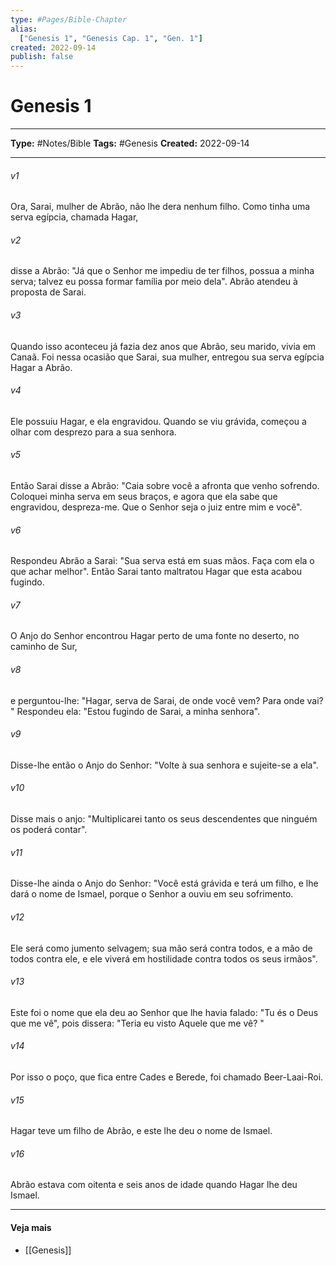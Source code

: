 ```yaml
---
type: #Pages/Bible-Chapter
alias:
  ["Genesis 1", "Genesis Cap. 1", "Gen. 1"]
created: 2022-09-14
publish: false
---
```


# Genesis 1

---

**Type:** #Notes/Bible
**Tags:** #Genesis
**Created:** 2022-09-14

---

###### v1
Ora, Sarai, mulher de Abrão, não lhe dera nenhum filho. Como tinha uma serva egípcia, chamada Hagar,
###### v2
disse a Abrão: "Já que o Senhor me impediu de ter filhos, possua a minha serva; talvez eu possa formar família por meio dela". Abrão atendeu à proposta de Sarai.
###### v3
Quando isso aconteceu já fazia dez anos que Abrão, seu marido, vivia em Canaã. Foi nessa ocasião que Sarai, sua mulher, entregou sua serva egípcia Hagar a Abrão.
###### v4
Ele possuiu Hagar, e ela engravidou. Quando se viu grávida, começou a olhar com desprezo para a sua senhora.
###### v5
Então Sarai disse a Abrão: "Caia sobre você a afronta que venho sofrendo. Coloquei minha serva em seus braços, e agora que ela sabe que engravidou, despreza-me. Que o Senhor seja o juiz entre mim e você".
###### v6
Respondeu Abrão a Sarai: "Sua serva está em suas mãos. Faça com ela o que achar melhor". Então Sarai tanto maltratou Hagar que esta acabou fugindo.
###### v7
O Anjo do Senhor encontrou Hagar perto de uma fonte no deserto, no caminho de Sur,
###### v8
e perguntou-lhe: "Hagar, serva de Sarai, de onde você vem? Para onde vai? " Respondeu ela: "Estou fugindo de Sarai, a minha senhora".
###### v9
Disse-lhe então o Anjo do Senhor: "Volte à sua senhora e sujeite-se a ela".
###### v10
Disse mais o anjo: "Multiplicarei tanto os seus descendentes que ninguém os poderá contar".
###### v11
Disse-lhe ainda o Anjo do Senhor: "Você está grávida e terá um filho, e lhe dará o nome de Ismael, porque o Senhor a ouviu em seu sofrimento.
###### v12
Ele será como jumento selvagem; sua mão será contra todos, e a mão de todos contra ele, e ele viverá em hostilidade contra todos os seus irmãos".
###### v13
Este foi o nome que ela deu ao Senhor que lhe havia falado: "Tu és o Deus que me vê", pois dissera: "Teria eu visto Aquele que me vê? "
###### v14
Por isso o poço, que fica entre Cades e Berede, foi chamado Beer-Laai-Roi.
###### v15
Hagar teve um filho de Abrão, e este lhe deu o nome de Ismael.
###### v16
Abrão estava com oitenta e seis anos de idade quando Hagar lhe deu Ismael.


---

#### Veja mais

- [[Genesis]]
